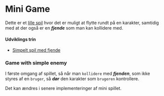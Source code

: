 # Mini Game

Dette er et [lille spil](website) hvor det er muligt at flytte rundt på en karakter, samtidig med at der også er en **_fjende_** som man kan kollidere med.

#### Udviklings trin

- [Simpelt spil med fjende](#game-with-simple-enemy)


### Game with simple enemy

I første omgang af spillet, så når man `kollidere` med **_fjenden_**, som ikke styres af en `bruger`, så **_dør_** den karakter som `brugeren` kontrollere.

Det kan ændres i senere implementeringer af mini spillet.